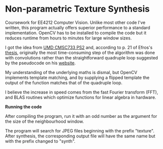 # Non-parametric Texture Synthesis
Coursework for EE4212 Computer Vision. Unlike most other code I've written, this program actually offers superior performance to a standard implementation. OpenCV has to be installed to compile the code but it reduces runtime from hours to minutes for large window sizes.

I got the idea from [UMD CMSC733 PS2](http://www.cs.umd.edu/~djacobs/CMSC733/PS2.pdf) and, according to p. 21 of Efros's [thesis](https://people.eecs.berkeley.edu/~efros/research/efros-thesis.pdf), originally the most time-consuming step of the algorithm was done with convolutions rather than the straightforward quadruple loop suggested by the pseudocode on his [website](http://people.eecs.berkeley.edu/~efros/research/NPS/alg.html).

My understanding of the underlying maths is dismal, but OpenCV implements template matching, and by supplying a flipped template the output of the function matches that of the quadruple loop.

I believe the increase in speed comes from the fast Fourier transform (FFT), and BLAS routines which optimize functions for linear algebra in hardware.

**Running the code**

After compiling the program, run it with an odd number as the argument for the size of the neighbourhood window.

The program will search for JPEG files beginning with the prefix "texture". After synthesis, the corresponding output file will have the same name but with the prefix changed to "synth".
